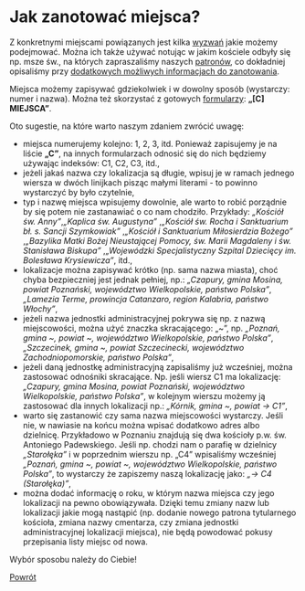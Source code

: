 # Jak zanotować miejsca?
Z konkretnymi miejscami powiązanych jest kilka [wyzwań](co_dalej_czas_na_wyzwania.md) jakie możemy podejmować. Można ich także używać notując w jakim kościele odbyły się np. msze św., na których zapraszaliśmy naszych [patronów](patroni.md), co dokładniej opisaliśmy przy [dodatkowych możliwych informacjach do zanotowania](jakie_informacje_mozemy_jeszcze_zanotowac.md).

Miejsca możemy zapisywać gdziekolwiek i w dowolny sposób (wystarczy: numer i nazwa). Można też skorzystać z gotowych [formularzy](wszystkie_materialy_do_pobrania.md): **„[C] MIEJSCA”**.

Oto sugestie, na które warto naszym zdaniem zwrócić uwagę:
- miejsca numerujemy kolejno: 1, 2, 3, itd. Ponieważ zapisujemy je na liście **„C”**, na innych formularzach odnosić się do nich będziemy używając indeksów: C1, C2, C3, itd.,
- jeżeli jakaś nazwa czy lokalizacja są długie, wpisuj je w ramach jednego wiersza w dwóch linijkach pisząc małymi literami - to powinno wystarczyć by było czytelnie,
- typ i nazwę miejsca wpisujemy dowolnie, ale warto to robić porządnie by się potem nie zastanawiać o co nam chodziło. Przykłady: _„Kościół św. Anny”_,_„Kaplica św. Augustyna”_ ,_„Kościół św. Rocha i Sanktuarium bł. s. Sancji Szymkowiak”_ ,_„Kościół i Sanktuarium Miłosierdzia Bożego”_ ,_„Bazylika Matki Bożej Nieustającej Pomocy, św. Marii Magdaleny i św. Stanisława Biskupa”_ ,_„Wojewódzki Specjalistyczny Szpital Dziecięcy im. Bolesława Krysiewicza”_, itd.,
- lokalizacje można zapisywać krótko (np. sama nazwa miasta), choć chyba bezpieczniej jest jednak pełniej, np.: _„Czapury, gmina Mosina, powiat Poznański, województwo Wielkopolskie, państwo Polska”_, _„Lamezia Terme, prowincja Catanzaro, region Kalabria, państwo Włochy”_,
- jeżeli nazwa jednostki administracyjnej pokrywa się np. z nazwą miejscowości, można użyć znaczka skracającego: „~”, np. _„Poznań, gmina ~, powiat ~, województwo Wielkopolskie, państwo Polska”_, _„Szczecinek, gmina ~, powiat Szczecinecki, województwo Zachodniopomorskie, państwo Polska”_,
- jeżeli daną jednostkę administracyjną zapisaliśmy już wcześniej, można zastosować odnośniki skracające. Np. jeśli wiersz C1 ma lokalizację: _„Czapury, gmina Mosina, powiat Poznański, województwo Wielkopolskie, państwo Polska”_, w kolejnym wierszu możemy ją zastosować dla innych lokalizacji np.: _„Kórnik, gmina ~, powiat → C1”_,
- warto się zastanowić czy sama nazwa miejscowości wystarczy. Jeśli nie, w nawiasie na końcu można wpisać dodatkowo adres albo dzielnicę. Przykładowo w Poznaniu znajdują się dwa kościoły p.w. św. Antoniego Padewskiego. Jeśli np. chodzi nam o parafię w dzielnicy _„Starołęka”_ i w poprzednim wierszu np. „C4” wpisaliśmy wcześniej _„Poznań, gmina ~, powiat ~, województwo Wielkopolskie, państwo Polska”_, to wystarczy że zapiszemy naszą lokalizację jako: _„→ C4 (Starołęka)”_,
- można dodać informację o roku, w którym nazwa miejsca czy jego lokalizacji na pewno obowiązywała. Dzięki temu zmiany nazw lub lokalizacji jakie mogą nastąpić (np. dodanie nowego patrona tytularnego kościoła, zmiana nazwy cmentarza, czy zmiana jednostki administracyjnej lokalizacji miejsca), nie będą powodować pokusy przepisania listy miejsc od nowa.

Wybór sposobu należy do Ciebie!

[Powrót](index.md)
